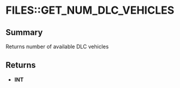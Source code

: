 # FILES::GET_NUM_DLC_VEHICLES

## Summary
Returns number of available DLC vehicles

## Returns
* **INT**